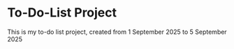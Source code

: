 # To-Do-List Project
This is my to-do list project, created from 1 September 2025 to 5 September 2025

